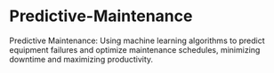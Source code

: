 # Predictive-Maintenance
Predictive Maintenance: Using machine learning algorithms to predict equipment failures and optimize maintenance schedules, minimizing downtime and maximizing productivity.
